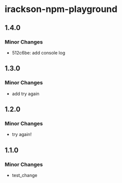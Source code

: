 # irackson-npm-playground

## 1.4.0

### Minor Changes

-   512c6be: add console log

## 1.3.0

### Minor Changes

-   add try again

## 1.2.0

### Minor Changes

-   try again!

## 1.1.0

### Minor Changes

-   test_change

